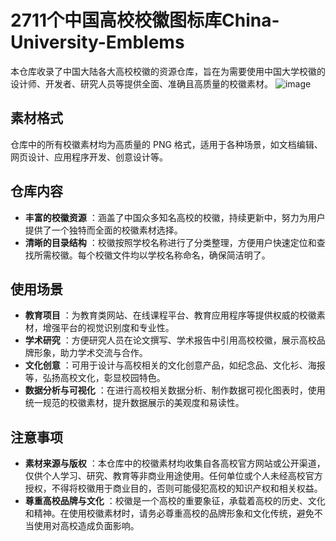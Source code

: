# 2711个中国高校校徽图标库China-University-Emblems

本仓库收录了中国大陆各大高校校徽的资源仓库，旨在为需要使用中国大学校徽的设计师、开发者、研究人员等提供全面、准确且高质量的校徽素材。
![image](https://github.com/user-attachments/assets/7d4a7279-8dcd-4b67-8939-ead067b2e24c)

## 素材格式

仓库中的所有校徽素材均为高质量的 PNG 格式，适用于各种场景，如文档编辑、网页设计、应用程序开发、创意设计等。

## 仓库内容

  * **丰富的校徽资源** ：涵盖了中国众多知名高校的校徽，持续更新中，努力为用户提供了一个独特而全面的校徽素材选择。
  * **清晰的目录结构** ：校徽按照学校名称进行了分类整理，方便用户快速定位和查找所需校徽。每个校徽文件均以学校名称命名，确保简洁明了。

## 使用场景

  * **教育项目** ：为教育类网站、在线课程平台、教育应用程序等提供权威的校徽素材，增强平台的视觉识别度和专业性。
  * **学术研究** ：方便研究人员在论文撰写、学术报告中引用高校校徽，展示高校品牌形象，助力学术交流与合作。
  * **文化创意** ：可用于设计与高校相关的文化创意产品，如纪念品、文化衫、海报等，弘扬高校文化，彰显校园特色。
  * **数据分析与可视化** ：在进行高校相关数据分析、制作数据可视化图表时，使用统一规范的校徽素材，提升数据展示的美观度和易读性。

## 注意事项

  * **素材来源与版权** ：本仓库中的校徽素材均收集自各高校官方网站或公开渠道，仅供个人学习、研究、教育等非商业用途使用。任何单位或个人未经高校官方授权，不得将校徽用于商业目的，否则可能侵犯高校的知识产权和相关权益。
  * **尊重高校品牌与文化** ：校徽是一个高校的重要象征，承载着高校的历史、文化和精神。在使用校徽素材时，请务必尊重高校的品牌形象和文化传统，避免不当使用对高校造成负面影响。
